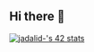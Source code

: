 ## Hi there 👋


<a href="https://github.com/oakoudad/badge42"><img src="https://badge.mediaplus.ma/darkblue/jadalid-?UM6P=off" alt="jadalid-'s 42 stats" /></a>
